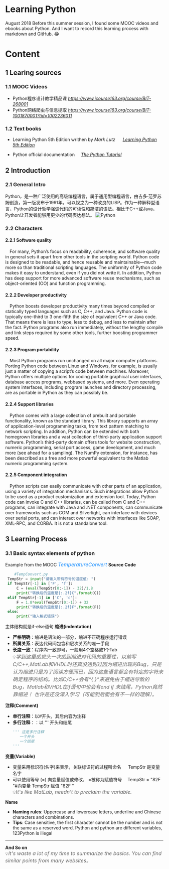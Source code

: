 # Learning Python
 August 2018
 Before this summer session, I found some MOOC videos and ebooks about Python. And I want to record this learning process with markdown and GitHub. :joy:

 # Content
 ## 1 Learing sources
 ### 1.1 MOOC Videos
*  Python程序设计教学精品课 _https://www.icourse163.org/course/BIT-268001_
*  Python网络爬虫与信息提取 _https://www.icourse163.org/course/BIT-1001870001?tid=1002236011_
 ### 1.2  Text books
 * Learning Python 5th Edition  writhen by  *Mark* _Lutz_ &nbsp;&nbsp;&nbsp;&nbsp; [*Learning Python 5th Edition*](https://books.google.com.hk/books?id=4pgQfXQvekcC&printsec=frontcover&dq=learning+python&hl=zh-CN&sa=X&redir_esc=y&sourceid=cndr#v=onepage&q=learning%20python&f=false)

 * Python official documentation &nbsp;&nbsp;&nbsp;&nbsp;[*The Python Tutorial*](https://docs.python.org/3/tutorial/)
  
## 2 Introduction
### 2.1 General Intro
  Python，是一种广泛使用的高级编程语言，属于通用型编程语言，由吉多·范罗苏姆创造，第一版发布于1991年。可以视之为一种改良的LISP。作为一种解释型语言，Python的设计哲学强调代码的可读性和简洁的语法。相比于C++或Java，Python让开发者能够用更少的代码表达想法。
   ![Python](https://timgsa.baidu.com/timg?image&quality=80&size=b9999_10000&sec=1533203810376&di=f19640034cd784d26a96dbadc33b4153&imgtype=0&src=http%3A%2F%2Fstatic.open-open.com%2Flib%2FuploadImg%2F20160623%2F20160623173015_416.png)
### 2.2 Characters
#### 2.2.1 Software quality
&emsp;For many, Python’s focus on readability, coherence, and software quality in general sets it apart from other tools in the scripting world. Python code is designed to be readable, and hence reusable and maintainable—much more so than traditional scripting languages. The uniformity of Python code makes it easy to understand, even if you did not write it. In addition, Python has deep support for more advanced software reuse mechanisms, such as object-oriented (OO) and function programming.
#### 2.2.2 Developer productivity
&emsp;Python boosts developer productivity many times beyond compiled or statically typed languages such as C, C++, and Java. Python code is typically one-third to 3 one-fifth the size of equivalent C++ or Java code. That means there is less to type, less to debug, and less to maintain after the fact. Python programs also run immediately, without the lengthy compile and link steps required by some other tools, further boosting programmer speed.
#### 2.2.3 Program portability
&emsp;Most Python programs run unchanged on all major computer platforms. Porting Python code between Linux and Windows, for example, is usually just a matter of copying a script’s code between machines. Moreover, Python offers multiple options for coding portable graphical user interfaces, database access programs, webbased systems, and more. Even operating system interfaces, including program launches and directory processing, are as portable in Python as they can possibly be.
#### 2.2.4 Support libraries
&emsp;Python comes with a large collection of prebuilt and portable functionality, known as the standard library. This library supports an array of application-level programming tasks, from text pattern matching to network scripting. In addition, Python can be extended with both homegrown libraries and a vast collection of third-party application support software. Python’s third-party domain offers tools for website construction, numeric programming, serial port access, game development, and much more (see ahead for a sampling). The NumPy extension, for instance, has been described as a free and more powerful equivalent to the Matlab numeric programming system.
#### 2.2.5 Component integration
&emsp;Python scripts can easily communicate with other parts of an application, using a variety of integration mechanisms. Such integrations allow Python to be used as a product customization and extension tool. Today, Python code can invoke C and C++ libraries, can be called from C and C++ programs, can integrate with Java and .NET components, can communicate over frameworks such as COM and Silverlight, can interface with devices over serial ports, and can interact over networks with interfaces like SOAP, XML-RPC, and CORBA. It is not a standalone tool.



## 3 Learning Process
### 3.1 Basic syntax elements of python
  Example from the MOOC <font color=DodgerBlue size=3>_TemperatureConvert_</font> 
   **Source Code**
   ```python {.line-numbers}
       #TempConvert.py
    TempStr = input("请输入带有符号的温度值: ")
    if TempStr[-1] in ['F', 'f']:
        C = (eval(TempStr[0:-1]) - 32)/1.8
        print("转换后的温度是{:.2f}C".format(C))
    elif TempStr[-1] in ['C', 'c']:
        F = 1.8*eval(TempStr[0:-1]) + 32
        print("转换后的温度是{:.2f}F".format(F))
    else:
        print("输入格式错误")

   ```
主体结构就是if-else语句
**缩进(indentation)**
* **严格明确**：缩进是语法的一部分，缩进不正确程序运行错误
* **所属关系**：表达代码间包含和层次关系的唯一手段
* **长度一致**：程序内一致即可，一般用4个空格或1个Tab</br>
     :bulb:<font color=DimGray size=3>_学到这里感觉头一次感到缩进对代码的重要性，以前写C/C++,MatLab和VHDL时还真没遇到过因为缩进出现的Bug，只是认为缩进只是为了阅读方便而已，因为这些语言都会有特定的字符来确定程序的结构。比如C/C++会有“{  }”来避免由于缩进导致的Bug，Matlab和VHDL在if语句中也会有end if 来结尾，Python竟然靠缩进！ 也许是还没深入学习（可能到后面会有不一样的理解）。_</font> 

**注释(Comment)**
* **单行注释**：以#开头，其后内容为注释
* **多行注释**：：以 ''' 开头和结尾
  ```python
  ''' 这是多行注释
     一个开头
     一个结尾
  '''
   ```

**变量(Variable)**
* 变量采用标识符(名字)来表示，关联标识符的过程叫命名
  &emsp; TempStr 是变量名字
* 可以使用等号 (=) 向变量赋值或修改， =被称为赋值符号
  &emsp;TempStr = "82F "#向变量 TempStr 赋值 "82F "</br>
:bulb:<font color=DimGray size=3>_It's like MatLab, needn't to preclaim the variable._</font>

**Name**
* **Naming rules**: Uppercase and lowercase letters, underline and Chinese characters and combinations.
* **Tips**: Case sensitive, the first character cannot be the number and is not the same as a reserved word.
   Python and python are different variables, 123Python is illegal

***
**And So on**</br>
:bulb:<font color=DimGray size=3>_It's waste a lot of my time to summarize the basics. You can find similar points from many websites。_</font>
  
  




    




 
